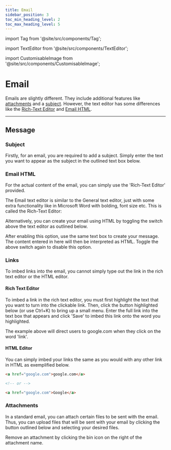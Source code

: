 ```yaml
---
title: Email
sidebar_position: 3
toc_min_heading_level: 2
toc_max_heading_level: 5
---
```


import Tag from '@site/src/components/Tag';

import TextEditor from '@site/src/components/TextEditor';

import CustomisableImage from '@site/src/components/CustomisableImage';

# Email

Emails are slightly different. They include additional features like [attachments](#attachments) and a [subject](#subject). However, the text editor has some differences like the [Rich-Text Editor](#rich-text-editor) and [Email HTML](#email-html).

---

## Message

### Subject

Firstly, for an email, you are required to add a subject. Simply enter the text you want to appear as the subject in the outlined text box below.

<CustomisableImage src="/img/campaign-email-subject.png" alt="Email Subject"/>

### Email HTML

For the actual content of the email, you can simply use the 'Rich-Text Editor' provided. 

The Email text editor is similar to the General text editor, just with some extra functionality like in Microsoft Word with bolding, font size etc. This is called the Rich-Text Editor:

<CustomisableImage src="/img/message-types-rich-text.png" alt="Rich Text Editor" width="550"/>

Alternatively, you can create your email using HTML by toggling the switch above the text editor as outlined below. 

<CustomisableImage src="/img/campaign-email-html.png" alt="Enable HTML Editing"/>

After enabling this option, use the same text box to create your message. The content entered in here will then be interpreted as HTML. Toggle the above switch again to disable this option.

### Links

To imbed links into the email, you cannot simply type out the link in the rich text editor or the HTML editor.

#### Rich Text Editor

To imbed a link in the rich text editor, you must first highlight the text that you want to turn into the clickable link. Then, click the button highlighted below (or use Ctrl+K) to bring up a small menu. Enter the full link into the text box that appears and click 'Save' to imbed this link onto the word you highlighted.

<CustomisableImage src="/img/campaign-email-links.png" alt="Link Creation" width="500"/>

The example above will direct users to google.com when they click on the word 'link'.

#### HTML Editor

You can simply imbed your links the same as you would with any other link in HTML as exemplified below.

```HTML title="Example HTML Link"
<a href="google.com">google.com</a>

<!-- or -->

<a href="google.com">Google</a>

```


### Attachments

In a standard email, you can attach certain files to be sent with the email. Thus, you can upload files that will be sent with your email by clicking the button outlined below and selecting your desired files.

<CustomisableImage src="/img/campaign-email-attachments.png" alt="Add Attachments to Email"/>

Remove an attachment by clicking the bin icon on the right of the attachment name.

<CustomisableImage src="/img/campaign-delete-attachment.png" alt="Delete Attachments from Email" width="500"/>




